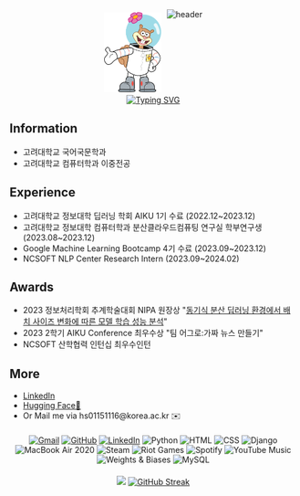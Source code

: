 <div align="center" style="display: flex; align-items: center; justify-content: center;">
  <img src="./sandy-cheeks-seeklogo.svg" alt="Sandy Cheeks Logo" width="100" style="margin-right: 10px;" />
  <img src="https://capsule-render.vercel.app/api?type=waving&color=9AC8CD&text=Sandy's%20Github&height=200&animation=fadeIn&fontColor=003C43" alt="header" height="150" />
</div>

<div align="center">
  <a href="https://git.io/typing-svg"><img src="https://readme-typing-svg.demolab.com?font=Fira+Code&pause=1000&color=135D66&random=false&width=435&lines=%3Cdiv%3E%3Cp%3EWelcome+to+Sandy's+Github%3C%2Fp%3E%3C%2Fdiv%3E" alt="Typing SVG" /></a>
</div>
<div class="text">
  <h2>Information</h2>
  <ul>
    <li>
      고려대학교 국어국문학과
    </li>
    <li>
      고려대학교 컴퓨터학과 이중전공
    </li>
  </ul>
  <h2>Experience</h2>
  <ul>
    <li>
      고려대학교 정보대학 딥러닝 학회 AIKU 1기 수료 (2022.12~2023.12)
    </li>
    <li>
      고려대학교 정보대학 컴퓨터학과 분산클라우드컴퓨팅 연구실 학부연구생 (2023.08~2023.12)
    </li>
    <li>
    Google Machine Learning Bootcamp 4기 수료 (2023.09~2023.12)
    </li>
    <li>
      NCSOFT NLP Center Research Intern (2023.09~2024.02)
    </li>
  </ul>
  <h2>Awards</h2>
  <ul>
    <li>
      2023 정보처리학회 추계학술대회 NIPA 원장상 "<a href="https://www.manuscriptlink.com/society/kips/conference/ack2023">동기식 분산 딥러닝 환경에서 배치 사이즈 변화에 따른 모델 학습 성능 분석</a>" 
    </li>
    <li>
      2023 2학기 AIKU Conference 최우수상 "팀 어그로:가짜 뉴스 만들기"
    </li>
    <li>
      NCSOFT 산학협력 인턴십 최우수인턴
    </li>
  </ul>
  <h2>More</h2>
  <ul>
    <li>
      <a href="https://www.linkedin.com/in/%EC%98%88%EB%9E%91-%EA%B9%80-3a95a3288/">LinkedIn</a>
    </li>
    <li>
      <a href="https://huggingface.co/canho">Hugging Face🤗</a>
    </li>
    <li>
      Or Mail me via hs01151116@korea.ac.kr ✉️
    </li>
  </ul>
</div>
<div style="margin: 20px 0;">
  <p>  </p>
  <p>  </p>
  <p>  </p>
</div>
<div align="center" style="margin: 20px 0;">
  <!-- Badges -->
  <a href="mailto:your-email@gmail.com"><img src="https://img.shields.io/badge/Gmail-D14836?style=for-the-badge&logo=gmail&logoColor=white" alt="Gmail"></a>
  <a href="https://github.com/your-username"><img src="https://img.shields.io/badge/GitHub-100000?style=for-the-badge&logo=github&logoColor=white" alt="GitHub"></a>
  <a href="https://linkedin.com/in/your-linkedin"><img src="https://img.shields.io/badge/LinkedIn-0077B5?style=for-the-badge&logo=linkedin&logoColor=white" alt="LinkedIn"></a>
  <img src="https://img.shields.io/badge/Python-3776AB?style=for-the-badge&logo=python&logoColor=white" alt="Python">
  <img src="https://img.shields.io/badge/HTML-239120?style=for-the-badge&logo=html5&logoColor=white" alt="HTML">
  <img src="https://img.shields.io/badge/CSS-239120?&style=for-the-badge&logo=css3&logoColor=white" alt="CSS">
  <img src="https://img.shields.io/badge/Django-092E20?style=for-the-badge&logo=django&logoColor=white" alt="Django">
  <img src="https://img.shields.io/badge/Apple-MacBook_Air_2020-999999?style=for-the-badge&logo=apple&logoColor=white" alt="MacBook Air 2020">
  <img src="https://img.shields.io/badge/Steam-000000?style=for-the-badge&logo=steam&logoColor=white" alt="Steam">
  <img src="https://img.shields.io/badge/Riot_Games-D32936?style=for-the-badge&logo=riot-games&logoColor=white" alt="Riot Games">
  <img src="https://img.shields.io/badge/Spotify-1ED760?&style=for-the-badge&logo=spotify&logoColor=white" alt="Spotify">
  <img src="https://img.shields.io/badge/YouTube_Music-FF0000?style=for-the-badge&logo=youtube-music&logoColor=white" alt="YouTube Music">
  <img src="https://img.shields.io/badge/Weights_&_Biases-FFBE00?style=for-the-badge&logo=WeightsAndBiases&logoColor=white" alt="Weights & Biases">
  <img src="https://img.shields.io/badge/MySQL-005C84?style=for-the-badge&logo=mysql&logoColor=white" alt="MySQL">
</div>

<div align="center">
  <picture>
    <source
      srcset="https://github-readme-stats.vercel.app/api?username=01tilinfinity&show_icons=true&theme=dark"
      media="(prefers-color-scheme: dark)"
    />
    <img src="https://github-readme-stats.vercel.app/api?username=01tilinfinity&show_icons=true" />
  </picture>
  <a href="https://git.io/streak-stats"><img src="https://streak-stats.demolab.com?user=01tilinfinity&theme=blue-green" alt="GitHub Streak" /></a>
</div>
